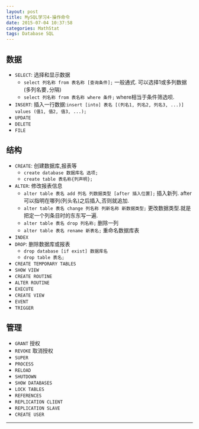 ```yaml
---
layout: post
title: MySQL学习4-操作命令
date: 2015-07-04 10:37:58
categories: MathStat
tags: Database SQL
---
```


## 数据

- `SELECT`: 选择和显示数据
	- `select 列名称 from 表名称 [查询条件];` 一般通式. 可以选择1或多列数据(多列名要`,`分隔)
	- `select 列名称 from 表名称 where 条件;` where相当于条件筛选呗.
- `INSERT`: 插入一行数据:`insert [into] 表名 [(列名1, 列名2, 列名3, ...)] values (值1, 值2, 值3, ...);`
- `UPDATE`
- `DELETE`
- `FILE`

## 结构

- `CREATE`: 创建数据库,报表等
	- `create database 数据库名 选项;` 
	- `create table 表名称{列声明};` 
- `ALTER`: 修改报表信息
	- `alter table 表名 add 列名 列数据类型 [after 插入位置];` 插入新列. after可以指明在哪列(列头名)之后插入,否则就追加.
	- `alter table 表名 change 列名称 列新名称 新数据类型;` 更改数据类型.就是把定一个列条目时的东东写一遍.
	- `alter table 表名 drop 列名称;` 删除一列
	- `alter table 表名 rename 新表名;` 重命名数据库表
- `INDEX`
- `DROP`: 删除数据库或报表
	- `drop database [if exist] 数据库名 `
	- `drop table 表名;`
- `CREATE TEMPORARY TABLES`
- `SHOW VIEW`
- `CREATE ROUTINE`
- `ALTER ROUTINE`
- `EXECUTE`
- `CREATE VIEW`
- `EVENT`
- `TRIGGER`

## 管理

- `GRANT` 授权
- `REVOKE` 取消授权
- `SUPER`
- `PROCESS`
- `RELOAD`
- `SHUTDOWN`
- `SHOW DATABASES`
- `LOCK TABLES`
- `REFERENCES`
- `REPLICATION CLIENT`
- `REPLICATION SLAVE`
- `CREATE USER`

---
